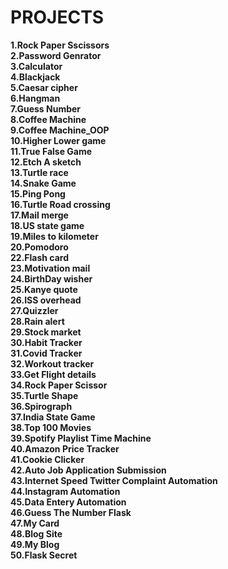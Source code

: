 # PROJECTS
**1.Rock Paper Sscissors**<br>
**2.Password Genrator**<br>
**3.Calculator**<br>
**4.Blackjack**<br>
**5.Caesar cipher**<br>
**6.Hangman**<br>
**7.Guess Number**<br>
**8.Coffee Machine**<br>
**9.Coffee Machine_OOP**<br>
**10.Higher Lower game**<br>
**11.True False Game**<br>
**12.Etch A sketch**<br>
**13.Turtle race**<br>
**14.Snake Game**<br>
**15.Ping Pong**<br>
**16.Turtle Road crossing**<br>
**17.Mail merge**<br>
**18.US state game**<br>
**19.Miles to kilometer**<br>
**20.Pomodoro**<br>
**22.Flash card**<br>
**23.Motivation mail**<br>
**24.BirthDay wisher**<br>
**25.Kanye quote**<br>
**26.ISS overhead**<br>
**27.Quizzler**<br>
**28.Rain alert**<br>
**29.Stock market**<br>
**30.Habit Tracker**<br>
**31.Covid Tracker**<br>
**32.Workout tracker**<br>
**33.Get Flight details**<br>
**34.Rock Paper Scissor**<br>
**35.Turtle Shape**<br>
**36.Spirograph**<br>
**37.India State Game**<br>
**38.Top 100 Movies**<br>
**39.Spotify Playlist Time Machine**<br>
**40.Amazon Price Tracker**<br>
**41.Cookie Clicker**<br>
**42.Auto Job Application Submission**<br>
**43.Internet Speed Twitter Complaint Automation**<br>
**44.Instagram Automation**<br>
**45.Data Entery Automation**<br>
**46.Guess The Number Flask**<br>
**47.My Card**<br>
**48.Blog Site**<br>
**49.My Blog**<br>
**50.Flask Secret**<br>